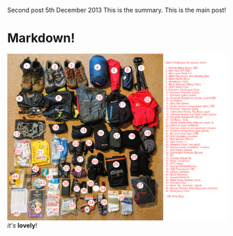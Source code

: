 Second post
5th December 2013
This is the summary.
This is the main post!
# Markdown!
![alt text](assets/spine-kit.png)
*it's* **lovely**!